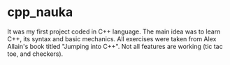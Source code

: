 # cpp_nauka
It was my first project coded in C++ language. The main idea was to learn C++, its syntax and basic mechanics. All exercises were taken from Alex Allain's book titled "Jumping into C++". Not all features are working (tic tac toe, and checkers).
